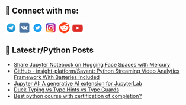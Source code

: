 ## 🔎 Connect with me:
[<img src="https://github.com/bullbesh/bullbesh/blob/main/images/Telegram.png" width="32" height="32" />](https://t.me/bullbesh)
[<img src="https://github.com/bullbesh/bullbesh/blob/main/images/VK.png" width="32" height="32" />](https://vk.com/bullbesh)
[<img src="https://github.com/bullbesh/bullbesh/blob/main/images/Twitter.png" width="32" height="32" />](https://twitter.com/bullbesh1)
[<img src="https://github.com/bullbesh/bullbesh/blob/main/images/Instagram.png" width="32" height="32" />](https://www.instagram.com/bullbesh)
[<img src="https://github.com/bullbesh/bullbesh/blob/main/images/Reddit.png" width="32" height="32" />](https://www.reddit.com/user/bullbesh)
[<img src="https://github.com/bullbesh/bullbesh/blob/main/images/YouTube.png" width="32" height="32" />](https://www.youtube.com/channel/UCtfjRs6uzgq5mfm8S06WTcg)

## 📕 Latest r/Python Posts
<!-- BLOG-POST-LIST:START -->
- [Share Jupyter Notebook on Hugging Face Spaces with Mercury](https://www.reddit.com/r/Python/comments/12tz52r/share_jupyter_notebook_on_hugging_face_spaces/)
- [GitHub - insight-platform/Savant: Python Streaming Video Analytics Framework With Batteries Included](https://www.reddit.com/r/Python/comments/12tyb9p/github_insightplatformsavant_python_streaming/)
- [Jupyter AI: A generative AI extension for JupyterLab](https://www.reddit.com/r/Python/comments/12txal7/jupyter_ai_a_generative_ai_extension_for/)
- [Duck Typing vs Type Hints vs Type Guards](https://www.reddit.com/r/Python/comments/12txa38/duck_typing_vs_type_hints_vs_type_guards/)
- [Best python course with certification of completion?](https://www.reddit.com/r/Python/comments/12twvmb/best_python_course_with_certification_of/)
<!-- BLOG-POST-LIST:END -->
